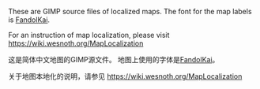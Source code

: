 These are GIMP source files of localized maps.
The font for the map labels is [FandolKai](https://ctan.org/pkg/fandol).

For an instruction of map localization, please visit
https://wiki.wesnoth.org/MapLocalization

这是简体中文地图的GIMP源文件。
地图上使用的字体是[FandolKai](https://ctan.org/pkg/fandol)。

关于地图本地化的说明，请参见
https://wiki.wesnoth.org/MapLocalization
